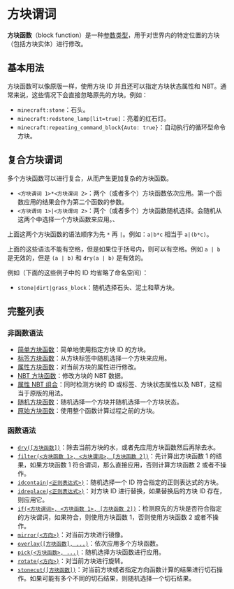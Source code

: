 # 方块谓词

**方块函数**（block function）是一种[参数类型](../zh.md)，用于对世界内的特定位置的方块（包括方块实体）进行修改。

## 基本用法

方块函数可以像原版一样，使用方块 ID 并且还可以指定方块状态属性和 NBT。通常来说，这些情况下会直接忽略原先的方块。例如：

- `minecraft:stone`：石头。
- `minecraft:redstone_lamp[lit=true]`：亮着的红石灯。
- `minecraft:repeating_command_block{Auto: true}`：自动执行的循环型命令方块。

## 复合方块谓词

多个方块函数可以进行复合，从而产生更加复杂的方块函数。

- `<方块谓词 1>*<方块谓词 2>`：两个（或者多个）方块函数依次应用。第一个函数应用的结果会作为第二个函数的参数。
- `<方块谓词 1>|<方块谓词 2>`：两个（或者多个）方块函数随机选择。会随机从这两个中选择一个方块函数来应用。、

上面这两个方块函数的语法顺序为先 `*` 再 `|`。例如：`a|b*c` 相当于 `a|(b*c)`。

上面的这些语法不能有空格，但是如果位于括号内，则可以有空格。例如 `a | b` 是无效的，但是 `(a | b)` 和 `dry(a | b)` 是有效的。

例如（下面的这些例子中的 ID 均省略了命名空间）：

- `stone|dirt|grass_block`：随机选择石头、泥土和草方块。

## 完整列表

### 非函数语法

- [简单方块函数](simple/zh.md)：简单地使用指定方块 ID 的方块。
- [标签方块函数](tag/zh.md)：从方块标签中随机选择一个方块来应用。
- [属性方块函数](properties/zh.md)：对当前方块的属性进行修改。
- [NBT 方块函数](nbt/zh.md)：修改方块的 NBT 数据。
- [属性 NBT 组合](property_nbt_combination/zh.md)：同时检测方块的 ID 或标签、方块状态属性以及 NBT，这相当于原版的用法。
- [随机方块函数](random/zh.md)：随机选择一个方块并随机选择一个方块状态。
- [原始方块函数](use_original/zh.md)：使用整个函数计算过程之前的方块。

### 函数语法

- [`dry([方块函数])`](dry/zh.md)：除去当前方块的水，或者先应用方块函数然后再除去水。
- [`filter(<方块函数 1>, <方块谓词>, [方块函数 2])`](filter/zh.md)：先计算出方块函数 1 的结果，如果方块函数 1 符合谓词，那么直接应用，否则计算方块函数 2 或者不操作。
- [`idcontain(<正则表达式>)`](idcontain/zh.md)：随机选择一个 ID 符合指定的正则表达式的方块。
- [`idreplace(<正则表达式>)`](idreplace/zh.md)：对方块 ID 进行替换，如果替换后的方块 ID 存在，则应用它。
- [`if(<方块谓词>, <方块函数 1>, [方块函数 2])`](conditional/zh.md)：检测原先的方块是否符合指定的方块谓词，如果符合，则使用方块函数 1，否则使用方块函数 2 或者不操作。
- [`mirror(<方向>)`](mirror/zh.md)：对当前方块进行镜像。
- [`overlay([方块函数], ...)`](overlay/zh.md)：依次应用多个方块函数。
- [`pick(<方块函数>, ...)`](pick/zh.md)：随机选择方块函数进行应用。
- [`rotate(<方向>)`](rotate/zh.md)：对当前方块进行旋转。
- [`stonecut([方块函数])`](stonecut/zh.md)：对当前方块或者指定方向函数计算的结果进行切石操作。如果可能有多个不同的切石结果，则随机选择一个切石结果。